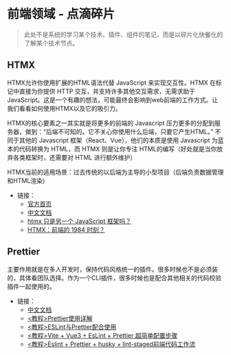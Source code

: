 # 前端领域 - 点滴碎片

> 此处不是系统的学习某个技术、插件、组件的笔记，而是以碎片化快餐化的了解某个技术节点。

## HTMX

HTMX允许你使用扩展的HTML语法代替 JavaScript 来实现交互性。HTMX 在标记中直接为你提供 HTTP 交互，并支持许多其他交互需求，无需求助于 JavaScript。这是一个有趣的想法，可能最终会影响到web前端的工作方式。让我们看看如何使用HTMX以及它的吸引力。

HTMX的核心要素之一其实就是将更多的前端的 Javascript 压力更多的分配到服务器，做到：“后端不可知的。它不关心你使用什么后端，只要它产生HTML。” 
不同于其他的 Javascript 框架（React、Vue），他们的本质是使用 Javascript 为蓝本的代码转换为 HTML，而 HTMX 则是让你专注 HTML的编写（好处就是当你放弃各类框架时，还需要对 HTML 进行额外维护）

HTMX当前的适用场景：过去传统的以后端为主导的小型项目（后端负责数据管理和HTML渲染）

- 链接：
  - [官方首页](https://htmx.org/)
  - [中文文档](https://free-for-dev.com/docs/htmx/)
  - [htmx 只是另一个 JavaScript 框架吗？](https://segmentfault.com/a/1190000044554685)
  - [HTMX：前端的 1984 时刻？](https://cloud.tencent.com/developer/article/2331554)
  

## Prettier

主要作用就是在多人开发时，保持代码风格统一的插件。很多时候也不是必须装的，具体看团队选择。作为一个CLI插件，很多时候也是配合其他相关的代码校验插件一起使用的。

- 链接：
  - [中文文档](https://www.prettier.cn/docs/index.html)
  - [<教程>Prettier使用详解](https://juejin.cn/post/6970267363845341220)
  - [<教程>ESLint与Prettier配合使用](https://juejin.cn/post/6924568874700505102)
  - [<教程>Vite + Vue3 + EsLint + Prettier 超简单配置步骤](https://segmentfault.com/a/1190000041954694)
  - [<教程>Eslint + Prettier + husky + lint-staged前端代码工作流](https://segmentfault.com/a/1190000042183513)

